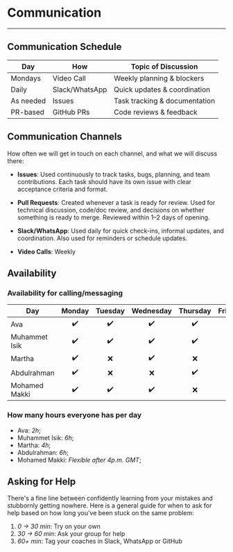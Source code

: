 <!--
    this template is for inspiration, feel free to change it however you like!

    Careful! be sure to protect your privacy when filling out this document
        everything you write here will be public
        so share only what you are comfortable sharing online
        you can share the rest in confidence with you group by another channel
-->

# Communication

---

## Communication Schedule

| Day      | How       | Topic of Discussion         |
|----------|-----------|------------------------------|
| Mondays  | Video Call | Weekly planning & blockers   |
| Daily    | Slack/WhatsApp   | Quick updates & coordination |
| As needed| Issues     | Task tracking & documentation|
| PR-based | GitHub PRs | Code reviews & feedback      |

## Communication Channels

How often we will get in touch on each channel, and what we will discuss there:

- **Issues**: Used continuously to track tasks, bugs, planning, and team
contributions. Each task should have
its own issue with clear acceptance criteria and format.

- **Pull Requests**: Created whenever a task is ready for review.
Used for technical discussion,
code/doc review, and decisions on whether something is ready to merge.
Reviewed within 1–2 days of opening.

- **Slack/WhatsApp**: Used daily for quick check-ins, informal updates, and coordination.
  Also used for reminders or schedule updates.

- **Video Calls**: Weekly

## Availability

### Availability for calling/messaging

| Day  | Monday  | Tuesday | Wednesday | Thursday | Friday | Saturday | Sunday |
| ------ | :----:| :-----: | :-------: | :------: | :----: | :------: | :----: |
| Ava          |   ✔️|    ✔️   |    ✔️    |    ✔️    |   ❌   |    ✔️   |   ✔️   |
| Muhammet Isik|   ✔️|    ✔️   |    ✔️    |    ✔️    |   ✔️   |    ✔️   |   ❌   |
| Martha       |   ✔️|    ❌   |    ✔️    |    ❌    |   ✔️   |    ✔️   |   ❌   |
| Abdulrahman  |   ✔️|    ❌   |    ❌    |    ✔️    |   ❌   |    ✔️   |   ✔️   |
|Mohamed Makki |   ✔️|    ✔️   |    ✔️    |    ❌    |   ❌   |    ✔️   |   ✔️   |

### How many hours everyone has per day

- Ava: _2h_;
- Muhammet Isik: _6h_;
- Martha: _4h_;
- Abdulrahman: _6h_;
- Mohamed Makki: _Flexible after 4p.m. GMT_;

## Asking for Help

There's a fine line between confidently learning from your mistakes and
stubbornly getting nowhere. Here is a general guide for when to ask for help
based on how long you’ve been stuck on the same problem:

1. _0 → 30 min_: Try on your own
2. _30 → 60 min_: Ask your group for help
3. _60+ min_: Tag your coaches in Slack, WhatsApp or GitHub
